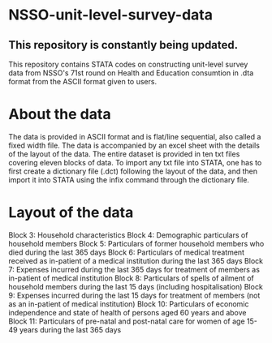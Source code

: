 # NSSO-unit-level-survey-data
## This repository is constantly being updated.

This repository contains STATA codes on constructing unit-level survey data from NSSO's 71st round on Health and Education consumtion in .dta format from the ASCII format given to users.

# About the data
The data is provided in ASCII format and is flat/line sequential, also called a fixed width file. The data is accompanied by an excel sheet with the details of the layout of the data. The entire dataset is provided in ten txt files covering eleven blocks of data. 
To import any txt file into STATA, one has to first create a dictionary file (.dct) following the layout of the data, and then import it into STATA using the infix command through the dictionary file. 

# Layout of the data
Block 3: Household characteristics
Block 4: Demographic particulars of household members
Block 5: Particulars of former household members who died during the last 365 days
Block 6: Particulars of medical treatment received as in-patient of a medical institution during the last 365 days
Block 7: Expenses incurred during the last 365 days for treatment of members as in-patient of medical institution
Block 8: Particulars of spells of ailment of household members during the last 15 days (including hospitalisation)
Block 9: Expenses incurred during the last 15 days for treatment of members (not as an in-patient of medical institution)
Block 10:	Particulars of economic independence and state of health of persons aged 60 years and above
Block 11:	Particulars of pre-natal and post-natal care for women of age 15-49 years during the last 365 days

